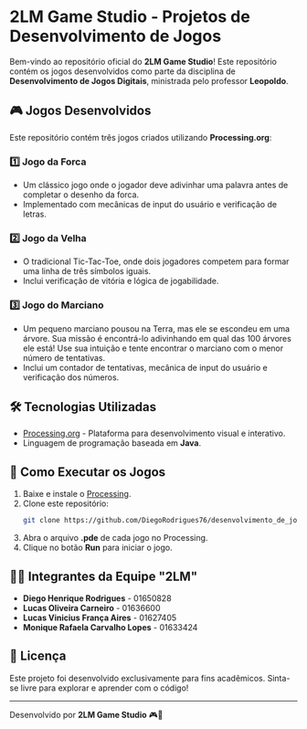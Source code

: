 # 2LM Game Studio - Projetos de Desenvolvimento de Jogos

Bem-vindo ao repositório oficial do **2LM Game Studio**! Este repositório contém os jogos desenvolvidos como parte da disciplina de **Desenvolvimento de Jogos Digitais**, ministrada pelo professor **Leopoldo**.

## 🎮 Jogos Desenvolvidos
Este repositório contém três jogos criados utilizando **Processing.org**:

### 1️⃣ Jogo da Forca
- Um clássico jogo onde o jogador deve adivinhar uma palavra antes de completar o desenho da forca.
- Implementado com mecânicas de input do usuário e verificação de letras.

### 2️⃣ Jogo da Velha
- O tradicional Tic-Tac-Toe, onde dois jogadores competem para formar uma linha de três símbolos iguais.
- Inclui verificação de vitória e lógica de jogabilidade.

### 3️⃣ Jogo do Marciano
- Um pequeno marciano pousou na Terra, mas ele se escondeu em uma árvore. Sua missão é encontrá-lo adivinhando em qual das 100 árvores ele está! Use sua intuição e tente encontrar o marciano com o menor número de tentativas.
- Inclui um contador de tentativas, mecânica de input do usuário e verificação dos números.

## 🛠 Tecnologias Utilizadas
- [Processing.org](https://processing.org/) - Plataforma para desenvolvimento visual e interativo.
- Linguagem de programação baseada em **Java**.

## 🚀 Como Executar os Jogos
1. Baixe e instale o [Processing](https://processing.org/download/).
2. Clone este repositório:
   ```sh
   git clone https://github.com/DiegoRodrigues76/desenvolvimento_de_jogos.git
   ```
3. Abra o arquivo **.pde** de cada jogo no Processing.
4. Clique no botão **Run** para iniciar o jogo.

## 👨‍💻 Integrantes da Equipe "2LM"
- **Diego Henrique Rodrigues** - 01650828
- **Lucas Oliveira Carneiro** - 01636600
- **Lucas Vinicius França Aires** - 01627405
- **Monique Rafaela Carvalho Lopes** - 01633424

## 📜 Licença
Este projeto foi desenvolvido exclusivamente para fins acadêmicos. Sinta-se livre para explorar e aprender com o código!

---
Desenvolvido por **2LM Game Studio** 🎮🚀

